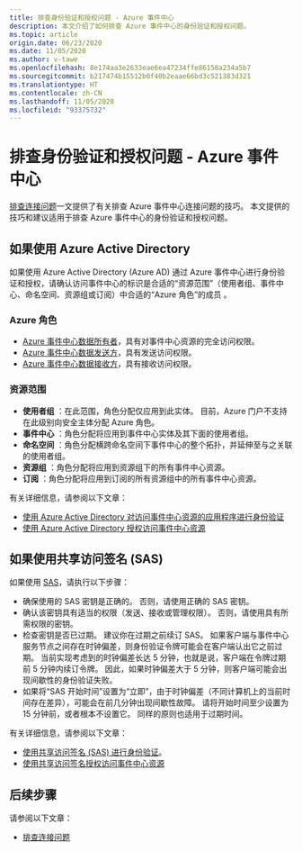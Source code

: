 ```yaml
---
title: 排查身份验证和授权问题 - Azure 事件中心
description: 本文介绍了如何排查 Azure 事件中心的身份验证和授权问题。
ms.topic: article
origin.date: 06/23/2020
ms.date: 11/05/2020
ms.author: v-tawe
ms.openlocfilehash: 8e174aa3e2633eae6ea47234ffe86158a234a5b7
ms.sourcegitcommit: b217474b15512b0f40b2eaae66bd3c521383d321
ms.translationtype: HT
ms.contentlocale: zh-CN
ms.lasthandoff: 11/05/2020
ms.locfileid: "93375732"
---
```

# <a name="troubleshoot-authentication-and-authorization-issues---azure-event-hubs"></a>排查身份验证和授权问题 - Azure 事件中心
[排查连接问题](troubleshooting-guide.md)一文提供了有关排查 Azure 事件中心连接问题的技巧。 本文提供的技巧和建议适用于排查 Azure 事件中心的身份验证和授权问题。 

## <a name="if-you-are-using-azure-active-directory"></a>如果使用 Azure Active Directory
如果使用 Azure Active Directory (Azure AD) 通过 Azure 事件中心进行身份验证和授权，请确认访问事件中心的标识是合适的“资源范围”（使用者组、事件中心、命名空间、资源组或订阅）中合适的“Azure 角色”的成员 。

### <a name="azure-roles"></a>Azure 角色
- [Azure 事件中心数据所有者](../role-based-access-control/built-in-roles.md#azure-event-hubs-data-owner)，具有对事件中心资源的完全访问权限。
- [Azure 事件中心数据发送方](../role-based-access-control/built-in-roles.md#azure-event-hubs-data-receiver)，具有发送访问权限。
- [Azure 事件中心数据接收方](../role-based-access-control/built-in-roles.md#azure-event-hubs-data-sender)，具有接收访问权限。

<!-- For Schema Registry built-in roles, see [Schema Registry roles](schema-registry-overview.md#azure-role-based-access-control). -->

### <a name="resource-scopes"></a>资源范围
- **使用者组** ：在此范围，角色分配仅应用到此实体。 目前，Azure 门户不支持在此级别向安全主体分配 Azure 角色。 
- **事件中心** ：角色分配将应用到事件中心实体及其下面的使用者组。
- **命名空间** ：角色分配横跨命名空间下事件中心的整个拓扑，并延伸至与之关联的使用者组。
- **资源组** ：角色分配将应用到资源组下的所有事件中心资源。
- **订阅** ：角色分配将应用到订阅的所有资源组中的所有事件中心资源。

有关详细信息，请参阅以下文章：

- [使用 Azure Active Directory 对访问事件中心资源的应用程序进行身份验证](authenticate-application.md)
- [使用 Azure Active Directory 授权访问事件中心资源](authorize-access-azure-active-directory.md)

## <a name="if-you-are-using-shared-access-signatures-sas"></a>如果使用共享访问签名 (SAS)
如果使用 [SAS](authenticate-shared-access-signature.md)，请执行以下步骤： 

- 确保使用的 SAS 密钥是正确的。 否则，请使用正确的 SAS 密钥。
- 确认该密钥具有适当的权限（发送、接收或管理权限）。 否则，请使用具有所需权限的密钥。 
- 检查密钥是否已过期。 建议你在过期之前续订 SAS。 如果客户端与事件中心服务节点之间存在时钟偏差，则身份验证令牌可能会在客户端认出它之前过期。 当前实现考虑到的时钟偏差长达 5 分钟，也就是说，客户端在令牌过期前 5 分钟内续订令牌。 因此，如果时钟偏差大于 5 分钟，则客户端可能会出现间歇性的身份验证失败。
- 如果将“SAS 开始时间”设置为“立即”，由于时钟偏差（不同计算机上的当前时间存在差异），可能会在前几分钟出现间歇性故障。 请将开始时间至少设置为 15 分钟前，或者根本不设置它。 同样的原则也适用于过期时间。 

有关详细信息，请参阅以下文章： 

- [使用共享访问签名 (SAS) 进行身份验证](authenticate-shared-access-signature.md)。 
- [使用共享访问签名授权访问事件中心资源](authorize-access-shared-access-signature.md)

## <a name="next-steps"></a>后续步骤

请参阅以下文章：

* [排查连接问题](troubleshooting-guide.md)
